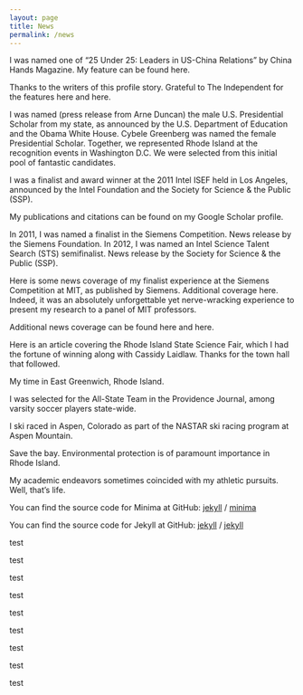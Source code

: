 ```yaml
---
layout: page
title: News
permalink: /news
---
```


I was named one of “25 Under 25: Leaders in US-China Relations” by China Hands Magazine. My feature can be found here.

Thanks to the writers of this profile story. Grateful to The Independent for the features here and here.

I was named (press release from Arne Duncan) the male U.S. Presidential Scholar from my state, as announced by the U.S. Department of Education and the Obama White House. Cybele Greenberg was named the female Presidential Scholar. Together, we represented Rhode Island at the recognition events in Washington D.C. We were selected from this initial pool of fantastic candidates.

I was a finalist and award winner at the 2011 Intel ISEF held in Los Angeles, announced by the Intel Foundation and the Society for Science & the Public (SSP).

My publications and citations can be found on my Google Scholar profile.

In 2011, I was named a finalist in the Siemens Competition. News release by the Siemens Foundation. In 2012, I was named an Intel Science Talent Search (STS) semifinalist. News release by the Society for Science & the Public (SSP).

Here is some news coverage of my finalist experience at the Siemens Competition at MIT, as published by Siemens. Additional coverage here. Indeed, it was an absolutely unforgettable yet nerve-wracking experience to present my research to a panel of MIT professors.

Additional news coverage can be found here and here.

Here is an article covering the Rhode Island State Science Fair, which I had the fortune of winning along with Cassidy Laidlaw. Thanks for the town hall that followed.

My time in East Greenwich, Rhode Island.

I was selected for the All-State Team in the Providence Journal, among varsity soccer players state-wide.

I ski raced in Aspen, Colorado as part of the NASTAR ski racing program at Aspen Mountain.

Save the bay. Environmental protection is of paramount importance in Rhode Island.

My academic endeavors sometimes coincided with my athletic pursuits. Well, that’s life.

You can find the source code for Minima at GitHub:
[jekyll][jekyll-organization] /
[minima](https://github.com/jekyll/minima)

You can find the source code for Jekyll at GitHub:
[jekyll][jekyll-organization] /
[jekyll](https://github.com/jekyll/jekyll)


[jekyll-organization]: https://github.com/jekyll

test

test

test

test

test

test

test

test

test